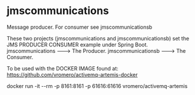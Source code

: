 # jmscommunications
Message producer. For consumer see jmscommunicationsb

These two projects (jmscommunications and jmscommunicationsb) set the JMS PRODUCER CONSUMER example under Spring Boot.
jmscommunications ---> The Producer.
jmscommunicationsb ---> The Consumer.

To be used with the DOCKER IMAGE found at: https://github.com/vromero/activemq-artemis-docker

docker run -it --rm -p 8161:8161  -p 61616:61616 vromero/activemq-artemis
